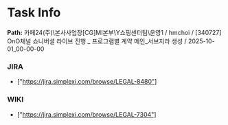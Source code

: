 # Task Info

**Path:** 카페24(주)\본사사업장\[CG]MI본부\Y쇼핑센터팀\운영1 / hmchoi / [340727] OnO채널 쇼니버셜 라이브 진행 _ 프로그램별 계약 메인_서브지라 생성 / 2025-10-01_00-00-00

### JIRA
- ["https://jira.simplexi.com/browse/LEGAL-8480"]

### WIKI
- ["https://jira.simplexi.com/browse/LEGAL-7304"]

